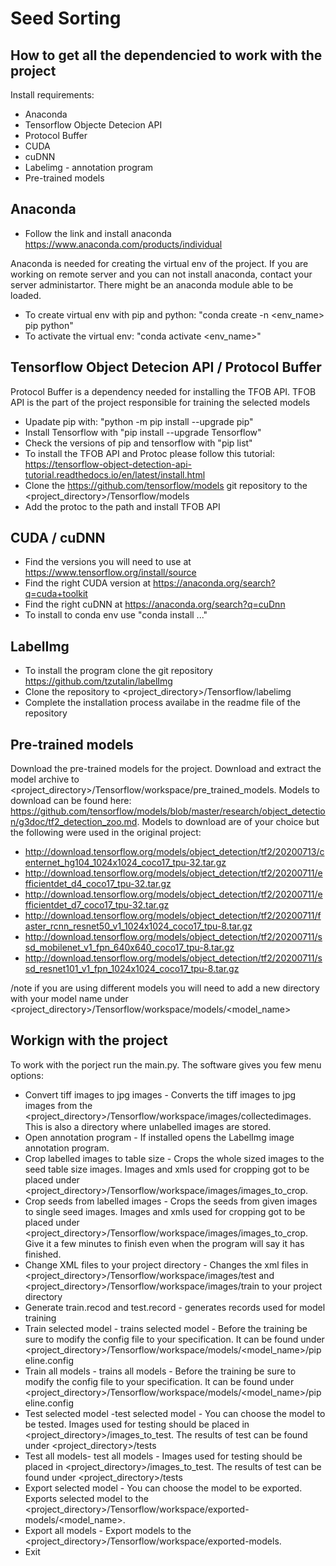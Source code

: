 # Seed Sorting
## How to get all the dependencied to work with the project
Install requirements:
- Anaconda
- Tensorflow Objecte Detecion API
- Protocol Buffer
- CUDA
- cuDNN
- Labelimg - annotation program
- Pre-trained models
## Anaconda
- Follow the link and install anaconda https://www.anaconda.com/products/individual

Anaconda is needed for creating the virtual env of the project. If you are working on remote server and you can not install anaconda, contact your server administartor. There might be an anaconda module able to be loaded. 
 
- To create virtual env with pip and python: "conda create -n <env_name> pip python"
- To activate the virtual env: "conda activate <env_name>"

## Tensorflow Object Detecion API / Protocol Buffer
Protocol Buffer is a dependency needed for installing the TFOB API. TFOB API is the part of the project responsible for training the selected models

- Upadate pip with: "python -m pip install --upgrade pip"
- Install Tensorflow with "pip install --upgrade Tensorflow"
- Check the versions of pip and tensorflow with "pip list"
- To install the TFOB API and Protoc please follow this tutorial: https://tensorflow-object-detection-api-tutorial.readthedocs.io/en/latest/install.html
- Clone the https://github.com/tensorflow/models git repository to the <project_directory>/Tensorflow/models
- Add the protoc to the path and install TFOB API

## CUDA / cuDNN

- Find the versions you will need to use at https://www.tensorflow.org/install/source
- Find the right CUDA version at https://anaconda.org/search?q=cuda+toolkit
- Find the right cuDNN at https://anaconda.org/search?q=cuDnn
- To install to conda env use "conda install ..."

## LabelImg

- To install the program clone the git repository https://github.com/tzutalin/labelImg
- Clone the repository to <project_directory>/Tensorflow/labelimg
- Complete the installation process availabe in the readme file of the repository

## Pre-trained models

Download the pre-trained models for the project. Download and extract the model archive to <project_directory>/Tensorflow/workspace/pre_trained_models. Models to download can be found here: https://github.com/tensorflow/models/blob/master/research/object_detection/g3doc/tf2_detection_zoo.md. Models to download are of your choice but the following were used in the original project:

- http://download.tensorflow.org/models/object_detection/tf2/20200713/centernet_hg104_1024x1024_coco17_tpu-32.tar.gz
- http://download.tensorflow.org/models/object_detection/tf2/20200711/efficientdet_d4_coco17_tpu-32.tar.gz
- http://download.tensorflow.org/models/object_detection/tf2/20200711/efficientdet_d7_coco17_tpu-32.tar.gz
- http://download.tensorflow.org/models/object_detection/tf2/20200711/faster_rcnn_resnet50_v1_1024x1024_coco17_tpu-8.tar.gz
- http://download.tensorflow.org/models/object_detection/tf2/20200711/ssd_mobilenet_v1_fpn_640x640_coco17_tpu-8.tar.gz
- http://download.tensorflow.org/models/object_detection/tf2/20200711/ssd_resnet101_v1_fpn_1024x1024_coco17_tpu-8.tar.gz

/note if you are using different models you will need to add a new directory with your model name under <project_directory>/Tensorflow/workspace/models/<model_name>

## Workign with the project
To work with the porject run the main.py. The software gives you few menu options:

- Convert tiff images to jpg images - Converts the tiff images to jpg images from the <project_directory>/Tensorflow/workspace/images/collectedimages. This is also a directory where unlabelled images are stored.
- Open annotation program - If installed opens the LabelImg image annotation program.
- Crop labelled images to table size - Crops the whole sized images to the seed table size images. Images and xmls used for cropping got to be placed under <project_directory>/Tensorflow/workspace/images/images_to_crop.
- Crop seeds from labelled images - Crops the seeds from given images to single seed images. Images and xmls used for cropping got to be placed under <project_directory>/Tensorflow/workspace/images/images_to_crop. Give it a few minutes to finish even when the program will say it has finished.
- Change XML files to your project directory - Changes the xml files in <project_directory>/Tensorflow/workspace/images/test and <project_directory>/Tensorflow/workspace/images/train to your project directory
- Generate train.recod and test.record - generates records used for model training
- Train selected model - trains selected model - Before the training be sure to modify the config file to your specification. It can be found under <project_directory>/Tensorflow/workspace/models/<model_name>/pipeline.config
- Train all models - trains all models - Before the training be sure to modify the config file to your specification. It can be found under <project_directory>/Tensorflow/workspace/models/<model_name>/pipeline.config
- Test selected model -test selected model - You can choose the model to be tested. Images used for testing should be placed in <project_directory>/images_to_test. The results of test can be found under <project_directory>/tests
-  Test all models- test all models - Images used for testing should be placed in <project_directory>/images_to_test. The results of test can be found under <project_directory>/tests
-  Export selected model - You can choose the model to be exported. Exports selected model to the <project_directory>/Tensorflow/workspace/exported-models/<model_name>.
-  Export all models - Export models to the <project_directory>/Tensorflow/workspace/exported-models.
-  Exit
